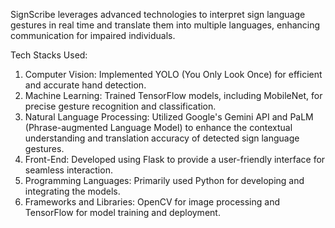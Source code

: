 SignScribe leverages advanced technologies to interpret sign language gestures in real time and translate them into multiple languages, enhancing communication for impaired individuals.

Tech Stacks Used:
1. Computer Vision: Implemented YOLO (You Only Look Once) for efficient and accurate hand detection.
2. Machine Learning: Trained TensorFlow models, including MobileNet, for precise gesture recognition and classification.
3. Natural Language Processing: Utilized Google's Gemini API and PaLM (Phrase-augmented Language Model) to enhance the contextual understanding and translation accuracy of detected sign language gestures.
4. Front-End: Developed using Flask to provide a user-friendly interface for seamless interaction.
5. Programming Languages: Primarily used Python for developing and integrating the models.
6. Frameworks and Libraries: OpenCV for image processing and TensorFlow for model training and deployment.
